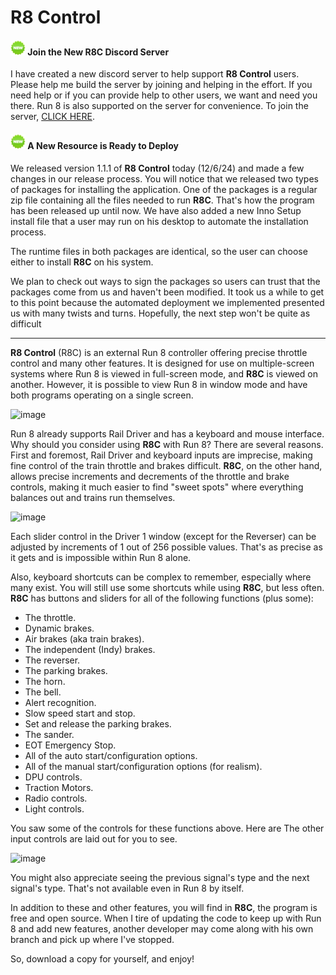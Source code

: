 # R8 Control

#### <img src="New32x32.png" alt="New" title="Something new has happened." width="24" height="24" /> Join the New R8C Discord Server
I have created a new discord server to help support **R8 Control** users. Please help me build the server by joining
and helping in the effort. If you need help or if you can provide help to other users, we want and need you there.
Run 8 is also supported on the server for convenience. To join the server, [CLICK HERE](https://discord.gg/AaujbRfQ5z).


#### <img src="New32x32.png" alt="New" title="Something new has happened." width="24" height="24" /> A New Resource is Ready to Deploy
We released version 1.1.1 of **R8 Control** today (12/6/24) and made
a few changes in our release process. You will notice that we released two
types of packages for installing the application. One of the packages
is a regular zip file containing all the files needed to run **R8C**.
That's how the program has been released up until now. We have also
added a new Inno Setup install file that a user may run on his
desktop to automate the installation process.

The runtime files in both packages are identical, so the user can
choose either to install **R8C** on his system.

We plan to check out ways to sign the packages so users can trust
that the packages come from us and haven't been modified. It took
us a while to get to this point because the automated deployment
we implemented presented us with many twists and turns. Hopefully,
the next step won't be quite as difficult

---
**R8 Control** (R8C) is an external Run 8 controller offering precise throttle
control and many other features. It is designed for use on multiple-screen
systems where Run 8 is viewed in full-screen mode, and **R8C** is viewed
on another. However, it is possible to view Run 8 in window mode
and have both programs operating on a single screen.

![image](https://github.com/user-attachments/assets/cdd1fd84-583f-4328-b303-4ec78cb61f7c)

Run 8 already supports Rail Driver and has a keyboard and
mouse interface. Why should you consider using **R8C** with Run 8?
There are several reasons. First and foremost, Rail Driver
and keyboard inputs are imprecise, making fine control of
the train throttle and brakes difficult. **R8C**, on the other hand,
allows precise increments and decrements of the throttle and
brake controls, making it much easier to find "sweet spots" where
everything balances out and trains run themselves.

![image](https://github.com/user-attachments/assets/7614e9a6-cdce-4041-99bc-4fa3627129a8)

Each slider control in the Driver 1 window (except for the Reverser) can be
adjusted by increments of 1 out of 256 possible values. That's as precise as it gets
and is impossible within Run 8 alone.

Also, keyboard shortcuts can be complex to remember, especially where
many exist. You will still use some shortcuts
while using **R8C**, but less often. **R8C** has buttons
and sliders for all of the following functions (plus some):

* The throttle.
* Dynamic brakes.
* Air brakes (aka train brakes).
* The independent (Indy) brakes.
* The reverser.
* The parking brakes.
* The horn.
* The bell.
* Alert recognition.
* Slow speed start and stop.
* Set and release the parking brakes.
* The sander.
* EOT Emergency Stop.
* All of the auto start/configuration options.
* All of the manual start/configuration options (for realism).
* DPU controls.
* Traction Motors.
* Radio controls.
* Light controls.

You saw some of the controls for these functions above. Here are
The other input controls are laid out for you to see.

![image](https://github.com/user-attachments/assets/9758394a-acba-4892-a6f5-e2964363e6fb)

You might also appreciate seeing the previous signal's
type and the next signal's type. That's not available even
in Run 8 by itself.

In addition to these and other features, you will find in
**R8C**, the program is free and open source. When I tire of
updating the code to keep up with Run 8 and add new features,
another developer may come along with his own branch and pick
up where I've stopped.

So, download a copy for yourself, and enjoy!
